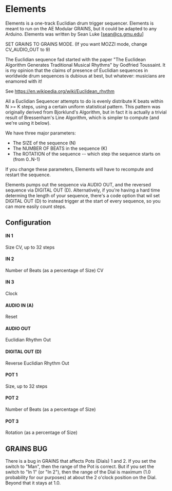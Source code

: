 # Elements

Elements is a one-track Euclidian drum trigger sequencer.  Elements is meant to run on the AE Modular GRAINS, but it could be adapted to any Arduino. Elements was written by Sean Luke [sean@cs.gmu.edu]

SET GRAINS TO GRAINS MODE.  (If you want MOZZI mode, change CV_AUDIO_OUT to 9)

The Euclidian sequence fad started with the paper "The Euclidean Algorithm Generates Traditional Musical Rhythms" by Godfried Toussaint. It is my opinion that the claims of presence of Euclidian sequences in worldwide drum sequences is dubious at best, but whatever: musicians are enamored with it!

See https://en.wikipedia.org/wiki/Euclidean_rhythm

All a Euclidian Sequencer attempts to do is evenly distribute K beats within N >= K steps, using a certain uniform statistical pattern.  This pattern was originally derived from Bjorklund's Algorithm, but in fact it is actually a trivial result of Bressenham's Line Algorithm, which is simpler to compute (and we're using it below).

We have three major parameters:

- The SIZE of the sequence (N)
- The NUMBER OF BEATS in the sequence (K)
- The ROTATION of the sequence -- which step the sequence starts on (from 0..N-1)

If you change these parameters, Elements will have to recompute and restart the sequence.  

Elements pumps out the sequence via AUDIO OUT, and the reversed sequence via DIGITAL OUT (D).  Alternatively, if you're having a hard time determing the length of your sequence, there's a code option that wil set DIGITAL OUT (D) to instead trigger at the start of every sequence, so you can more easily count steps.


##  Configuration

#### IN 1
Size CV, up to 32 steps
#### IN 2
Number of Beats (as a percentage of Size) CV
#### IN 3
Clock
#### AUDIO IN (A)
Reset
#### AUDIO OUT
Euclidian Rhythm Out
#### DIGITAL OUT (D) 
Reverse Euclidian Rhythm Out
#### POT 1
Size, up to 32 steps
#### POT 2
Number of Beats (as a percentage of Size)
#### POT 3
Rotation (as a percentage of Size)

## GRAINS BUG

There is a bug in GRAINS that affects Pots (Dials) 1 and 2.  If you set the switch to "Man", then the range of the Pot is correct.  But if you set the switch to "In 1" (or "In 2"), then the range of the Dial is maximum (1.0 probability for our purposes) at about the 2 o'clock position on the Dial.  Beyond that it stays at 1.0.


